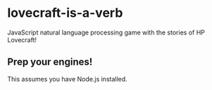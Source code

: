 # lovecraft-is-a-verb
JavaScript natural language processing game with the stories of HP Lovecraft!

## Prep your engines!
This assumes you have Node.js installed.
